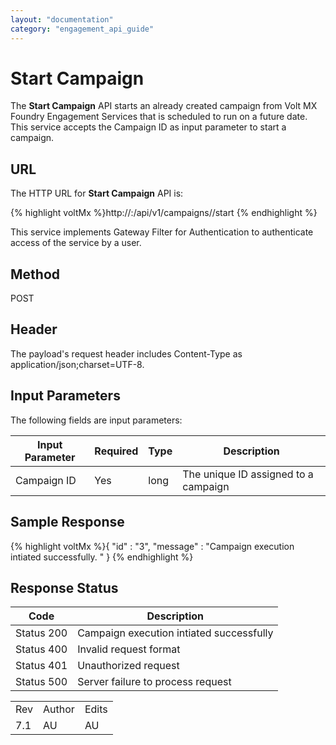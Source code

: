 ```yaml
---
layout: "documentation"
category: "engagement_api_guide"
---
```

                            


Start Campaign
==============

The **Start Campaign** API starts an already created campaign from Volt MX Foundry Engagement Services that is scheduled to run on a future date. This service accepts the Campaign ID as input parameter to start a campaign.

URL
---

The HTTP URL for **Start Campaign** API is:

{% highlight voltMx %}http://<host>:<port>/api/v1/campaigns/<id>/start
{% endhighlight %}

This service implements Gateway Filter for Authentication to authenticate access of the service by a user.

Method
------

POST

Header
------

The payload's request header includes Content-Type as application/json;charset=UTF-8.

Input Parameters
----------------

The following fields are input parameters:

  
| Input Parameter | Required | Type | Description |
| --- | --- | --- | --- |
| Campaign ID | Yes | long | The unique ID assigned to a campaign |

Sample Response
---------------

{% highlight voltMx %}{
  "id" : "3",
  "message" : "Campaign execution intiated successfully. "
}
{% endhighlight %}

Response Status
---------------

  
| Code | Description |
| --- | --- |
| Status 200 | Campaign execution intiated successfully |
| Status 400 | Invalid request format |
| Status 401 | Unauthorized request |
| Status 500 | Server failure to process request |

<table class="TableStyle-RevisionTable" cellspacing="0" style="margin-left: 0;margin-right: auto;mc-table-style: url('../Resources/TableStyles/RevisionTable.css');" data-mc-conditions="Default.HTML"><colgroup><col class="TableStyle-RevisionTable-Column-Column1"> <col class="TableStyle-RevisionTable-Column-Column1"> <col class="TableStyle-RevisionTable-Column-Column1"></colgroup><tbody><tr class="TableStyle-RevisionTable-Body-Body1"><td class="TableStyle-RevisionTable-BodyE-Column1-Body1">Rev</td><td class="TableStyle-RevisionTable-BodyE-Column1-Body1">Author</td><td class="TableStyle-RevisionTable-BodyD-Column1-Body1">Edits</td></tr><tr class="TableStyle-RevisionTable-Body-Body1"><td class="TableStyle-RevisionTable-BodyB-Column1-Body1">7.1</td><td class="TableStyle-RevisionTable-BodyB-Column1-Body1">AU</td><td class="TableStyle-RevisionTable-BodyA-Column1-Body1">AU</td></tr></tbody></table>
